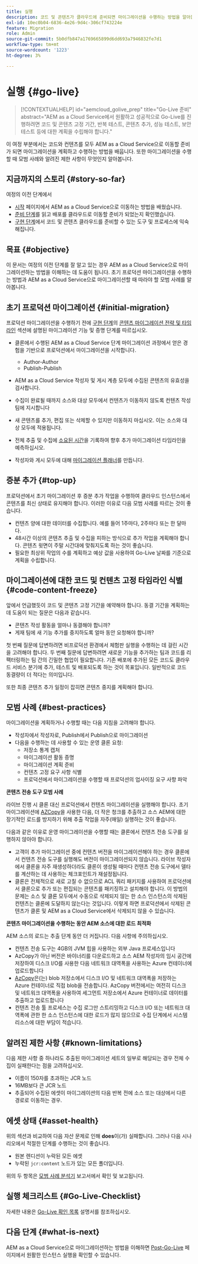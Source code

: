 ```yaml
---
title: 실행
description: 코드 및 콘텐츠가 클라우드에 준비되면 마이그레이션을 수행하는 방법을 알아봅니다
exl-id: 10ec0b04-6836-4e26-9d4c-306cf743224e
feature: Migration
role: Admin
source-git-commit: 5b0dfb847a1769665899d6dd693a7946832fe7d1
workflow-type: tm+mt
source-wordcount: '1223'
ht-degree: 3%

---
```


# 실행 {#go-live}

>[!CONTEXTUALHELP]
>id="aemcloud_golive_prep"
>title="Go-Live 준비"
>abstract="AEM as a Cloud Service에서 원활하고 성공적으로 Go-Live를 진행하려면 코드 및 콘텐츠 고정 기간, 반복 테스트, 콘텐츠 추가, 성능 테스트, 보안 테스트 등에 대한 계획을 수립해야 합니다."

이 여정 부분에서는 코드와 컨텐츠를 모두 AEM as a Cloud Service으로 이동할 준비가 되면 마이그레이션을 계획하고 수행하는 방법을 배웁니다. 또한 마이그레이션을 수행할 때 모범 사례와 알려진 제한 사항이 무엇인지 알아봅니다.

## 지금까지의 스토리 {#story-so-far}

여정의 이전 단계에서

* [시작](/help/journey-migration/getting-started.md) 페이지에서 AEM as a Cloud Service으로 이동하는 방법을 배웠습니다.
* [준비 단계](/help/journey-migration/readiness.md)를 읽고 배포를 클라우드로 이동할 준비가 되었는지 확인했습니다.
* [구현 단계](/help/journey-migration/implementation.md)에서 코드 및 콘텐츠 클라우드를 준비할 수 있는 도구 및 프로세스에 익숙해집니다.

## 목표 {#objective}

이 문서는 여정의 이전 단계를 잘 알고 있는 경우 AEM as a Cloud Service으로 마이그레이션하는 방법을 이해하는 데 도움이 됩니다. 초기 프로덕션 마이그레이션을 수행하는 방법과 AEM as a Cloud Service으로 마이그레이션할 때 따라야 할 모범 사례를 알아봅니다.

## 초기 프로덕션 마이그레이션 {#initial-migration}

프로덕션 마이그레이션을 수행하기 전에 [구현 단계](/help/journey-migration/implementation.md)의 [콘텐츠 마이그레이션 전략 및 타임라인](/help/journey-migration/implementation.md##strategy-timeline) 섹션에 설명된 마이그레이션 기능 및 증명 단계를 따르십시오.

* 클론에서 수행된 AEM as a Cloud Service 단계 마이그레이션 과정에서 얻은 경험을 기반으로 프로덕션에서 마이그레이션을 시작합니다.
   * Author-Author
   * Publish-Publish

* AEM as a Cloud Service 작성자 및 게시 계층 모두에 수집된 콘텐츠의 유효성을 검사합니다.
* 수집이 완료될 때까지 소스와 대상 모두에서 컨텐츠가 이동하지 않도록 컨텐츠 작성 팀에 지시합니다
* 새 콘텐츠를 추가, 편집 또는 삭제할 수 있지만 이동하지 마십시오. 이는 소스와 대상 모두에 적용됩니다.
* 전체 추출 및 수집에 [소요된 시간](/help/journey-migration/implementation.md#gathering-data)을 기록하여 향후 추가 마이그레이션 타임라인을 예측하십시오.
* 작성자와 게시 모두에 대해 [마이그레이션 플래너](/help/journey-migration/implementation.md#migration-plan)를 만듭니다.

## 증분 추가 {#top-up}

프로덕션에서 초기 마이그레이션 후 증분 추가 작업을 수행하여 클라우드 인스턴스에서 콘텐츠를 최신 상태로 유지해야 합니다. 이러한 이유로 다음 모범 사례를 따르는 것이 좋습니다.

* 컨텐츠 양에 대한 데이터를 수집합니다. 예를 들어 1주마다, 2주마다 또는 한 달마다.
* 48시간 이상의 콘텐츠 추출 및 수집을 피하는 방식으로 추가 작업을 계획해야 합니다. 콘텐츠 윗면이 주말 시간대에 맞춰지도록 하는 것이 좋습니다.
* 필요한 최상위 작업의 수를 계획하고 예상 값을 사용하여 Go-Live 날짜를 기준으로 계획을 수립합니다.

## 마이그레이션에 대한 코드 및 컨텐츠 고정 타임라인 식별 {#code-content-freeze}

앞에서 언급했듯이 코드 및 콘텐츠 고정 기간을 예약해야 합니다. 동결 기간을 계획하는 데 도움이 되는 질문은 다음과 같습니다.

* 콘텐츠 작성 활동을 얼마나 동결해야 합니까?
* 게재 팀에 새 기능 추가를 중지하도록 얼마 동안 요청해야 합니까?

첫 번째 질문에 답변하려면 비프로덕션 환경에서 체험판 실행을 수행하는 데 걸린 시간을 고려해야 합니다. 두 번째 질문에 답변하려면 새로운 기능을 추가하는 팀과 코드를 리팩터링하는 팀 간의 긴밀한 협업이 필요합니다. 기존 배포에 추가된 모든 코드도 클라우드 서비스 분기에 추가, 테스트 및 배포되도록 하는 것이 목표입니다. 일반적으로 코드 동결량이 더 적다는 의미입니다.

또한 최종 콘텐츠 추가 일정이 잡히면 콘텐츠 중지를 계획해야 합니다.

## 모범 사례 {#best-practices}

마이그레이션을 계획하거나 수행할 때는 다음 지침을 고려해야 합니다.

* 작성자에서 작성자로, Publish에서 Publish으로 마이그레이션
* 다음을 수행하는 데 사용할 수 있는 운영 클론 요청:
   * 저장소 통계 캡처
   * 마이그레이션 활동 증명
   * 마이그레이션 계획 준비
   * 컨텐츠 고정 요구 사항 식별
   * 프로덕션에서 마이그레이션을 수행할 때 프로덕션의 업사이징 요구 사항 파악

**콘텐츠 전송 도구 모범 사례**

라이브 진행 시 클론 대신 프로덕션에서 컨텐츠 마이그레이션을 실행해야 합니다. 초기 마이그레이션에 [AZCopy](/help/journey-migration/content-transfer-tool/using-content-transfer-tool/handling-large-content-repositories.md)을 사용한 다음, 더 작은 청크를 추출하고 소스 AEM에 대한 장기적인 로드를 방지하기 위해 추출 작업을 자주(매일) 실행하는 것이 좋습니다.

다음과 같은 이유로 운영 마이그레이션을 수행할 때는 클론에서 컨텐츠 전송 도구를 실행하지 않아야 합니다.

* 고객이 추가 마이그레이션 중에 컨텐츠 버전을 마이그레이션해야 하는 경우 클론에서 컨텐츠 전송 도구를 실행해도 버전이 마이그레이션되지 않습니다. 라이브 작성자에서 클론을 자주 재생성하더라도 클론이 생성될 때마다 컨텐츠 전송 도구에서 델타를 계산하는 데 사용하는 체크포인트가 재설정됩니다.
* 클론은 전체적으로 새로 고칠 수 없으므로 ACL 쿼리 패키지를 사용하여 프로덕션에서 클론으로 추가 또는 편집되는 콘텐츠를 패키징하고 설치해야 합니다. 이 방법의 문제는 소스 및 클론 모두에서 수동으로 삭제되지 않는 한 소스 인스턴스의 삭제된 컨텐츠는 클론에 도달하지 않는다는 것입니다. 이렇게 하면 프로덕션에서 삭제된 콘텐츠가 클론 및 AEM as a Cloud Service에서 삭제되지 않을 수 있습니다.

**콘텐츠 마이그레이션을 수행하는 동안 AEM 소스에 대한 로드 최적화**

AEM 소스의 로드는 추출 단계 동안 더 커집니다. 다음 사항에 주의하십시오.

* 컨텐츠 전송 도구는 4GB의 JVM 힙을 사용하는 외부 Java 프로세스입니다
* AzCopy가 아닌 버전은 바이너리를 다운로드하고 소스 AEM 작성자의 임시 공간에 저장하여 디스크 I/O를 사용한 다음 네트워크 대역폭을 사용하는 Azure 컨테이너에 업로드합니다
* [AzCopy](/help/journey-migration/content-transfer-tool/using-content-transfer-tool/handling-large-content-repositories.md)은(는) blob 저장소에서 디스크 I/O 및 네트워크 대역폭을 저장하는 Azure 컨테이너로 직접 blob을 전송합니다. AzCopy 버전에서는 여전히 디스크 및 네트워크 대역폭을 사용하여 세그먼트 저장소에서 Azure 컨테이너로 데이터를 추출하고 업로드합니다
* 컨텐츠 전송 툴 프로세스는 수집 로그만 스트리밍하고 디스크 I/O 또는 네트워크 대역폭에 관한 한 소스 인스턴스에 대한 로드가 많지 않으므로 수집 단계에서 시스템 리소스에 대한 부담이 적습니다.

## 알려진 제한 사항 {#known-limitations}

다음 제한 사항 중 하나라도 추출된 마이그레이션 세트의 일부로 해당되는 경우 전체 수집이 실패한다는 점을 고려하십시오.

* 이름이 150자를 초과하는 JCR 노드
* 16MB보다 큰 JCR 노드
* 추출되어 수집된 에셋이 마이그레이션의 다음 반복 전에 소스 또는 대상에서 다른 경로로 이동하는 경우.

## 에셋 상태 {#asset-health}

위의 섹션과 비교하여 다음 자산 문제로 인해 **does**&#x200B;이(가) 실패합니다. 그러나 다음 시나리오에서 적절한 단계를 수행하는 것이 좋습니다.

* 원본 렌디션이 누락된 모든 에셋
* 누락된 `jcr:content` 노드가 있는 모든 폴더입니다.

위의 두 항목은 [모범 사례 분석기](/help/journey-migration/best-practices-analyzer/overview-best-practices-analyzer.md) 보고서에서 확인 및 보고됩니다.

## 실행 체크리스트 {#Go-Live-Checklist}

자세한 내용은 [Go-Live 확인 목록](/help/journey-onboarding/go-live-checklist.md) 설명서를 참조하십시오.

## 다음 단계 {#what-is-next}

AEM as a Cloud Service으로 마이그레이션하는 방법을 이해하면 [Post-Go-Live](/help/journey-migration/post-go-live.md) 페이지에서 원활한 인스턴스 실행을 확인할 수 있습니다.
